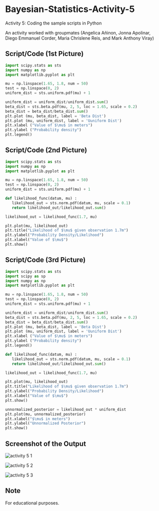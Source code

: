 # Bayesian-Statistics-Activity-5
Activity 5: Coding the sample scripts in Python

An activity worked with groupmates (Angelica Añinon, Jonna Apolinar, Diego Emmanuel Corder, Maria Chrislene Reis, and Mark Anthony Viray)


## Script/Code (1st Picture)

```python
import scipy.stats as sts
import numpy as np
import matplotlib.pyplot as plt

mu = np.linspace(1.65, 1.8, num = 50)
test = np.linspace(0, 2)
uniform_dist = sts.uniform.pdf(mu) + 1

uniform_dist = uniform_dist/uniform_dist.sum()
beta_dist = sts.beta.pdf(mu, 2, 5, loc = 1.65, scale = 0.2)
beta_dist = beta_dist/beta_dist.sum()
plt.plot (mu, beta_dist, label = 'Beta Dist')
plt.plot (mu, uniform_dist, label = 'Uuniform Dist')
plt.xlabel ("Value of $\mu$ in meters")
plt.ylabel ("Probability density")
plt.legend()
```

## Script/Code (2nd Picture)

```python
import scipy.stats as sts
import numpy as np
import matplotlib.pyplot as plt

mu = np.linspace(1.65, 1.8, num = 50)
test = np.linspace(0, 2)
uniform_dist = sts.uniform.pdf(mu) + 1

def likelihood_func(datum, mu) :
   likelihood_out = sts.norm.pdf(datum, mu, scale = 0.1)
   return likelihood_out/likelihood_out.sum()

likelihood_out = likelihood_func(1.7, mu)

plt.plot(mu, likelihood_out)
plt.title("Likelihood of $\mu$ given observation 1.7m")
plt.ylabel("Probability Density/Likelihood")
plt.xlabel("Value of $\mu$")
plt.show()
```

## Script/Code (3rd Picture)

```python
import scipy.stats as sts
import scipy as sp
import numpy as np
import matplotlib.pyplot as plt

mu = np.linspace(1.65, 1.8, num = 50)
test = np.linspace(0, 2)
uniform_dist = sts.uniform.pdf(mu) + 1

uniform_dist = uniform_dist/uniform_dist.sum()
beta_dist = sts.beta.pdf(mu, 2, 5, loc = 1.65, scale = 0.2)
beta_dist = beta_dist/beta_dist.sum()
plt.plot (mu, beta_dist, label = 'Beta Dist')
plt.plot (mu, uniform_dist, label = 'Uuniform Dist')
plt.xlabel ("Value of $\mu$ in meters")
plt.ylabel ("Probability density")
plt.legend()

def likelihood_func(datum, mu) :
   likelihood_out = sts.norm.pdf(datum, mu, scale = 0.1)
   return likelihood_out/likelihood_out.sum()

likelihood_out = likelihood_func(1.7, mu)

plt.plot(mu, likelihood_out)
plt.title("Likelihood of $\mu$ given observation 1.7m")
plt.ylabel("Probability Density/Likelihood")
plt.xlabel("Value of $\mu$")
plt.show()

unnormalized_posterior = likelihood_out * uniform_dist
plt.plot(mu, unnormalized_posterior)
plt.xlabel("$\mu$ in meters")
plt.ylabel("Unnormalized Posterior")
plt.show()
```

## Screenshot of the Output

![activity 5 1](https://github.com/mariachrislenereis/Bayesian-Statistics-Activity-3/assets/168893458/96b7d85e-25dd-444d-a8bf-1e64af96cb5d)


![activity 5 2](https://github.com/mariachrislenereis/Bayesian-Statistics-Activity-3/assets/168893458/93b2c20b-d91f-4b59-9562-b0ea0371f9db)


![activity 5 3](https://github.com/mariachrislenereis/Bayesian-Statistics-Activity-3/assets/168893458/c1279f95-dc7c-4e90-bbf7-e0862494a8d0)

## Note

For educational purposes.
